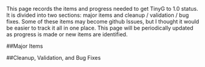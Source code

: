 This page records the items and progress needed to get TinyG to 1.0 status. It is divided into two sections: major items and cleanup / validation / bug fixes. Some of these items may become github Issues, but I thought it would be easier to track it all in one place. This page will be periodically updated as progress is made or new items are identified.

##Major Items


##Cleanup, Validation, and Bug Fixes  